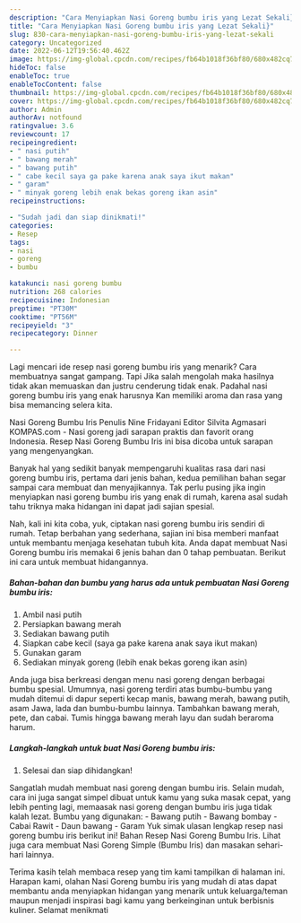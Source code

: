 ```yaml
---
description: "Cara Menyiapkan Nasi Goreng bumbu iris yang Lezat Sekali}"
title: "Cara Menyiapkan Nasi Goreng bumbu iris yang Lezat Sekali}"
slug: 830-cara-menyiapkan-nasi-goreng-bumbu-iris-yang-lezat-sekali
category: Uncategorized
date: 2022-06-12T19:56:40.462Z
image: https://img-global.cpcdn.com/recipes/fb64b1018f36bf80/680x482cq70/nasi-goreng-bumbu-iris-foto-resep-utama.jpg
hideToc: false
enableToc: true
enableTocContent: false
thumbnail: https://img-global.cpcdn.com/recipes/fb64b1018f36bf80/680x482cq70/nasi-goreng-bumbu-iris-foto-resep-utama.jpg
cover: https://img-global.cpcdn.com/recipes/fb64b1018f36bf80/680x482cq70/nasi-goreng-bumbu-iris-foto-resep-utama.jpg
author: Admin
authorAv: notfound
ratingvalue: 3.6
reviewcount: 17
recipeingredient:
- " nasi putih"
- " bawang merah"
- " bawang putih"
- " cabe kecil saya ga pake karena anak saya ikut makan"
- " garam"
- " minyak goreng lebih enak bekas goreng ikan asin"
recipeinstructions:

- "Sudah jadi dan siap dinikmati!"
categories:
- Resep
tags:
- nasi
- goreng
- bumbu

katakunci: nasi goreng bumbu 
nutrition: 268 calories
recipecuisine: Indonesian
preptime: "PT30M"
cooktime: "PT56M"
recipeyield: "3"
recipecategory: Dinner

---
```



Lagi mencari ide resep nasi goreng bumbu iris yang menarik? Cara membuatnya sangat gampang. Tapi Jika salah mengolah maka hasilnya tidak akan memuaskan dan justru cenderung tidak enak. Padahal nasi goreng bumbu iris yang enak harusnya Kan memiliki aroma dan rasa yang bisa memancing selera kita.


Nasi Goreng Bumbu Iris Penulis Nine Fridayani Editor Silvita Agmasari KOMPAS.com - Nasi goreng jadi sarapan praktis dan favorit orang Indonesia. Resep Nasi Goreng Bumbu Iris ini bisa dicoba untuk sarapan yang mengenyangkan.

Banyak hal yang sedikit banyak mempengaruhi kualitas rasa dari nasi goreng bumbu iris, pertama dari jenis bahan, kedua pemilihan bahan segar sampai cara membuat dan menyajikannya. Tak perlu pusing jika ingin menyiapkan nasi goreng bumbu iris yang enak di rumah, karena asal sudah tahu triknya maka hidangan ini dapat jadi sajian spesial.


Nah, kali ini kita coba, yuk, ciptakan nasi goreng bumbu iris sendiri di rumah. Tetap berbahan yang sederhana, sajian ini bisa memberi manfaat untuk membantu menjaga kesehatan tubuh kita. Anda dapat membuat Nasi Goreng bumbu iris memakai 6 jenis bahan dan 0 tahap pembuatan. Berikut ini cara untuk membuat hidangannya.

<!--inarticleads1-->

##### Bahan-bahan dan bumbu yang harus ada untuk pembuatan Nasi Goreng bumbu iris:

1. Ambil  nasi putih
1. Persiapkan  bawang merah
1. Sediakan  bawang putih
1. Siapkan  cabe kecil (saya ga pake karena anak saya ikut makan)
1. Gunakan  garam
1. Sediakan  minyak goreng (lebih enak bekas goreng ikan asin)


Anda juga bisa berkreasi dengan menu nasi goreng dengan berbagai bumbu spesial. Umumnya, nasi goreng terdiri atas bumbu-bumbu yang mudah ditemui di dapur seperti kecap manis, bawang merah, bawang putih, asam Jawa, lada dan bumbu-bumbu lainnya. Tambahkan bawang merah, pete, dan cabai. Tumis hingga bawang merah layu dan sudah beraroma harum. 

<!--inarticleads2-->

##### Langkah-langkah untuk buat Nasi Goreng bumbu iris:


1. Selesai dan siap dihidangkan!

Sangatlah mudah membuat nasi goreng dengan bumbu iris. Selain mudah, cara ini juga sangat simpel dibuat untuk kamu yang suka masak cepat, yang lebih penting lagi, memaasak nasi goreng dengan bumbu iris juga tidak kalah lezat. Bumbu yang digunakan: - Bawang putih - Bawang bombay - Cabai Rawit - Daun bawang - Garam Yuk simak ulasan lengkap resep nasi goreng bumbu iris berikut ini! Bahan Resep Nasi Goreng Bumbu Iris. Lihat juga cara membuat Nasi Goreng Simple (Bumbu Iris) dan masakan sehari-hari lainnya. 

Terima kasih telah membaca resep yang tim kami tampilkan di halaman ini. Harapan kami, olahan Nasi Goreng bumbu iris yang mudah di atas dapat membantu anda menyiapkan hidangan yang menarik untuk keluarga/teman maupun menjadi inspirasi bagi kamu yang berkeinginan untuk berbisnis kuliner. Selamat menikmati
